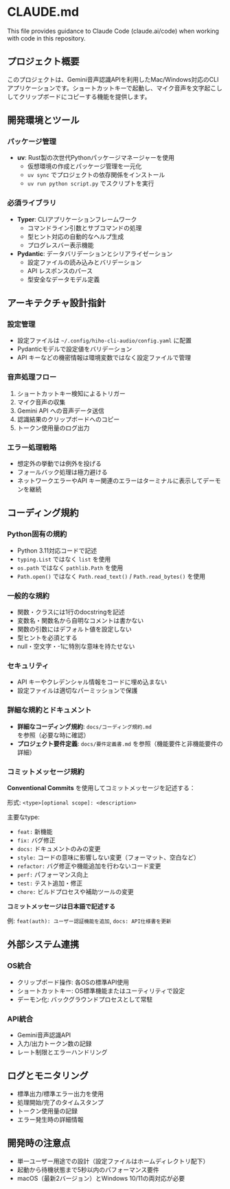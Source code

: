 # CLAUDE.md

This file provides guidance to Claude Code (claude.ai/code) when working with code in this repository.

## プロジェクト概要

このプロジェクトは、Gemini音声認識APIを利用したMac/Windows対応のCLIアプリケーションです。ショートカットキーで起動し、マイク音声を文字起こししてクリップボードにコピーする機能を提供します。

## 開発環境とツール

### パッケージ管理
- **uv**: Rust製の次世代Pythonパッケージマネージャーを使用
  - 仮想環境の作成とパッケージ管理を一元化
  - `uv sync` でプロジェクトの依存関係をインストール
  - `uv run python script.py` でスクリプトを実行

### 必須ライブラリ
- **Typer**: CLIアプリケーションフレームワーク
  - コマンドライン引数とサブコマンドの処理
  - 型ヒント対応の自動的なヘルプ生成
  - プログレスバー表示機能
- **Pydantic**: データバリデーションとシリアライゼーション
  - 設定ファイルの読み込みとバリデーション
  - API レスポンスのパース
  - 型安全なデータモデル定義

## アーキテクチャ設計指針

### 設定管理
- 設定ファイルは `~/.config/hiho-cli-audio/config.yaml` に配置
- Pydanticモデルで設定値をバリデーション
- API キーなどの機密情報は環境変数ではなく設定ファイルで管理

### 音声処理フロー
1. ショートカットキー検知によるトリガー
2. マイク音声の収集
3. Gemini API への音声データ送信
4. 認識結果のクリップボードへのコピー
5. トークン使用量のログ出力

### エラー処理戦略
- 想定外の挙動では例外を投げる
- フォールバック処理は極力避ける
- ネットワークエラーやAPI キー関連のエラーはターミナルに表示してデーモンを継続

## コーディング規約

### Python固有の規約
- Python 3.11対応コードで記述
- `typing.List` ではなく `list` を使用
- `os.path` ではなく `pathlib.Path` を使用
- `Path.open()` ではなく `Path.read_text()` / `Path.read_bytes()` を使用

### 一般的な規約
- 関数・クラスには1行のdocstringを記述
- 変数名・関数名から自明なコメントは書かない
- 関数の引数にはデフォルト値を設定しない
- 型ヒントを必須とする
- null・空文字・-1に特別な意味を持たせない

### セキュリティ
- API キーやクレデンシャル情報をコードに埋め込まない
- 設定ファイルは適切なパーミッションで保護

### 詳細な規約とドキュメント
- **詳細なコーディング規約**: `docs/コーディング規約.md` を参照（必要な時に確認）
- **プロジェクト要件定義**: `docs/要件定義書.md` を参照（機能要件と非機能要件の詳細）

### コミットメッセージ規約
**Conventional Commits** を使用してコミットメッセージを記述する：

形式: `<type>[optional scope]: <description>`

主要なtype:
- `feat:` 新機能
- `fix:` バグ修正  
- `docs:` ドキュメントのみの変更
- `style:` コードの意味に影響しない変更（フォーマット、空白など）
- `refactor:` バグ修正や機能追加を行わないコード変更
- `perf:` パフォーマンス向上
- `test:` テスト追加・修正
- `chore:` ビルドプロセスや補助ツールの変更

**コミットメッセージは日本語で記述する**

例: `feat(auth): ユーザー認証機能を追加`, `docs: API仕様書を更新`

## 外部システム連携

### OS統合
- クリップボード操作: 各OSの標準API使用
- ショートカットキー: OS標準機能またはユーティリティで設定
- デーモン化: バックグラウンドプロセスとして常駐

### API統合
- Gemini音声認識API
- 入力/出力トークン数の記録
- レート制限とエラーハンドリング

## ログとモニタリング

- 標準出力/標準エラー出力を使用
- 処理開始/完了のタイムスタンプ
- トークン使用量の記録
- エラー発生時の詳細情報

## 開発時の注意点

- 単一ユーザー用途での設計（設定ファイルはホームディレクトリ配下）
- 起動から待機状態まで5秒以内のパフォーマンス要件
- macOS（最新2バージョン）とWindows 10/11の両対応が必要